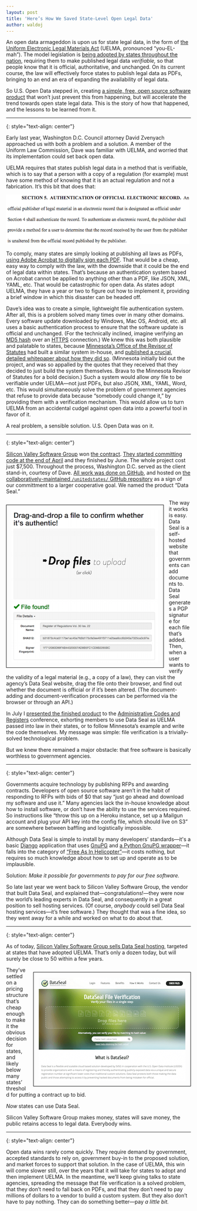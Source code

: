 ```yaml
---
layout: post
title: 'Here’s How We Saved State-Level Open Legal Data'
author: waldoj
---
```


An open data armageddon is upon us for state legal data, in the form of [the Uniform Electronic Legal Materials Act](http://www.aallnet.org/Documents/Government-Relations/UELMA) (UELMA, pronounced “you-EL-mah”). The model legislation is [being adopted by states throughout the nation](http://www.aallnet.org/Documents/Government-Relations/UELMA/UELMAenactments.pdf), requiring them to make published legal data _verifiable,_ so that people know that it is official, authoritative, and unchanged. On its current course, the law will effectively force states to publish legal data as PDFs, bringing to an end an era of expanding the availability of legal data.

So U.S. Open Data stepped in, creating [a simple, free, open source software product](https://github.com/unitedstates/data-seal/) that won’t just prevent this from happening, but will accelerate the trend towards open state legal data. This is the story of how that happened, and the lessons to be learned from it.

* * *
{: style="text-align: center"}

Early last year, Washington D.C. Council attorney David Zvenyach approached us with both a problem and a solution. A member of the Uniform Law Commission, Dave was familiar with UELMA, and worried that its implementation could set back open data.

UELMA requires that states publish legal data in a method that is verifiable, which is to say that a person with a copy of a regulation (for example) must have some method of knowing that it is an actual regulation and not a fabrication. It’s this bit that does that:

[![screenshot of Data Seal](/img/dataseal-uelma.png)](http://www.aallnet.org/Documents/Government-Relations/2011Oct-UniformElectronicLegalMaterialAct-Final.pdf)

To comply, many states are simply looking at publishing all laws as PDFs, [using Adobe Acrobat to digitally sign each PDF](https://helpx.adobe.com/acrobat/kb/certificate-signatures.html). That would be a cheap, easy way to comply with the law, with the downside that it could be the end of legal data within states. That’s because an authentication system based on Acrobat cannot be applied to anything other than a PDF, like JSON, XML, YAML, etc. That would be catastrophic for open data. As states adopt UELMA, they have a year or two to figure out how to implement it, providing a brief window in which this disaster can be headed off.

Dave’s idea was to create a simple, lightweight file authentication system. After all, this is a problem solved many times over in many other domains. Every software update downloaded by Windows, Mac OS, Android, etc. all uses a basic authentication process to ensure that the software update is official and unchanged. (For the technically inclined, imagine verifying an [MD5 hash](https://en.wikipedia.org/wiki/MD5) over an [HTTPS](https://en.wikipedia.org/wiki/HTTPS) connection.) We knew this was both plausible and palatable to states, because [Minnesota’s Office of the Revisor of Statutes](https://www.revisor.leg.state.mn.us/) had built a similar system in-house, and [published a crucial, detailed whitepaper about how they did so](http://www.aallnet.org/Documents/Government-Relations/UELMA/MNAuthPrototype082012.pdf). (Minnesota initially bid out the project, and was so appalled by the quotes that they received that they decided to just build the system themselves. Brava to the Minnesota Revisor of Statutes for a bold decision.) Such a system would allow _any_ file to be verifiable under UELMA—not just PDFs, but also JSON, XML, YAML, Word, etc. This would simultaneously solve the problem of government agencies that refuse to provide data because “somebody could change it,” by providing them with a verification mechanism. This would allow us to turn UELMA from an accidental cudgel against open data into a powerful tool in favor of it.

A real problem, a sensible solution. U.S. Open Data was on it.

* * *
{: style="text-align: center"}

[Silicon Valley Software Group](http://svsg.co/) won [the contract](https://github.com/opendata/contracts/tree/master/Data%20Authentication). [They started committing code at the end of April](https://github.com/unitedstates/data-seal/commits/master) and they finished by June. The whole project cost just $7,500. Throughout the process, Washington D.C. served as the client stand-in, courtesy of Dave. [All work was done on GitHub](https://github.com/unitedstates/data-seal/), and hosted on [the collaboratively-maintained `/unitedstates/` GitHub repository](https://theunitedstates.io/) as a sign of our committment to a larger cooperative goal. We named the product “Data Seal.”

<img alt="screenshot of Data Seal" src="/img/dataseal-screenshot.png" width="400" height="415" style="border: 1px solid #000; float: left; margin: 1em 1em 1em 0; padding: 1em;" />

The way it works is easy. Data Seal is a self-hosted website that governments can add documents to. Data Seal generates a PGP signature for each file that’s added. Then, when a user wants to verify the validity of a legal material (e.g., a copy of a law), they can visit the agency’s Data Seal website, drag the file onto their browser, and find out whether the document is official or if it’s been altered. (The document-adding and document-verification processes can be performed via the browser or through an API.)

In July I [presented the finished product](http://www.administrativerules.org/wp-content/uploads/2014/05/UELMA-Data-Seal.pdf) to the [Administrative Codes and Registers](http://www.administrativerules.org/) conference, exhorting members to use Data Seal as UELMA passed into law in their states, or to follow Minnesota’s example and write the code themselves. My message was simple: file verification is a trivially-solved technological problem.

But we knew there remained a major obstacle: that free software is basically worthless to government agencies.

* * *
{: style="text-align: center"}

Governments acquire technology by publishing RFPs and awarding contracts. Developers of open source software aren’t in the habit of responding to RFPs with bids of $0 that say “just go ahead and download my software and use it.” Many agencies lack the in-house knowledge about how to install software, or don’t have the ability to use the services required. So instructions like “throw this up on a Heroku instance, set up a Mailgun account and plug your API key into the config file, which should live on S3” are somewhere between baffling and logistically impossible.

Although Data Seal is simple to install by many developers’ standards—it's a basic [Django](https://www.djangoproject.com/) application that uses [GnuPG](https://www.gnupg.org/) and [a Python GnuPG wrapper](https://pypi.python.org/pypi/gnupg)—it falls into the category of [“Free As In Helicopter”](http://www.military.com/daily-news/2015/01/13/free-army-helicopter-costs-newarks-police-2-million.html)—it costs nothing, but requires so much knowledge about how to set up and operate as to be implausible.

Solution: _Make it possible for governments to pay for our free software._

So late last year we went back to Silicon Valley Software Group, the vendor that built Data Seal, and explained that—congratulations!—they were now the world’s leading experts in Data Seal, and consequently in a great position to sell hosting services. (Of course, _anybody_ could sell Data Seal hosting services—it’s free software.) They thought that was a fine idea, so they went away for a while and worked on what to do about that.

* * *
{: style="text-align: center"}

As of today, [Silicon Valley Software Group sells Data Seal hosting](https://dataseal.svsg.co/), targeted at states that have adopted UELMA. That’s only a dozen today, but will surely be close to 50 within a few years.

<a href="https://dataseal.svsg.co/"><img alt="screenshot of SVSG’s website" src="/img/dataseal-hosting.png" width="400" height="282" style="border: 1px solid #000; float: right; margin: 1em 0 1em 1em; padding: 1em;" /></a>

They’ve settled on a pricing structure that’s cheap enough to make it the obvious decision for states, and likely below many states’ threshold for putting a contract up to bid.

_Now_ states can use Data Seal.

Silicon Valley Software Group makes money, states will save money, the public retains access to legal data. Everybody wins.

* * *
{: style="text-align: center"}

Open data wins rarely come quickly. They require demand by government, accepted standards to rely on, government buy-in to the proposed solution, and market forces to support that solution. In the case of UELMA, this win will come slower still, over the years that it will take for states to adopt and then implement UELMA. In the meantime, we’ll keep giving talks to state agencies, spreading the message that file verification is a solved problem, that they don’t need to fall back on PDFs, and that they don’t need to pay millions of dollars to a vendor to build a custom system. But they also don’t have to pay nothing. They can do something better—pay _a little bit._
